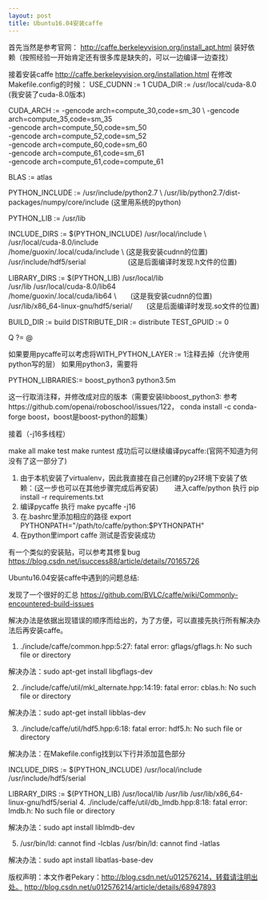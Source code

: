 ```yaml
---
layout: post
title: Ubuntu16.04安装caffe
---
```


首先当然是参考官网：
http://caffe.berkeleyvision.org/install_apt.html
装好依赖（按照经验一开始肯定还有很多库是缺失的，可以一边编译一边查找）

接着安装caffe
http://caffe.berkeleyvision.org/installation.html
在修改Makefile.config的时候：
USE_CUDNN := 1
CUDA_DIR := /usr/local/cuda-8.0 (我安装了cuda-8.0版本)

CUDA_ARCH := -gencode arch=compute_30,code=sm_30 \ 
-gencode arch=compute_35,code=sm_35 \
-gencode arch=compute_50,code=sm_50 \
-gencode arch=compute_52,code=sm_52 \
-gencode arch=compute_60,code=sm_60 \
-gencode arch=compute_61,code=sm_61 \
-gencode arch=compute_61,code=compute_61

BLAS := atlas 

PYTHON_INCLUDE := /usr/include/python2.7 \ 
/usr/lib/python2.7/dist-packages/numpy/core/include  (这里用系统的python)

PYTHON_LIB := /usr/lib 

INCLUDE_DIRS := $(PYTHON_INCLUDE) /usr/local/include \ 
/usr/local/cuda-8.0/include \
/home/guoxin/.local/cuda/include \   (这是我安装cudnn的位置)
/usr/include/hdf5/serial　　　　　　(这是后面编译时发现.h文件的位置)

LIBRARY_DIRS := $(PYTHON_LIB) /usr/local/lib \
/usr/lib /usr/local/cuda-8.0/lib64 \
/home/guoxin/.local/cuda/lib64 \　　(这是我安装cudnn的位置)
/usr/lib/x86_64-linux-gnu/hdf5/serial/　　(这是后面编译时发现.so文件的位置)

BUILD_DIR := build
DISTRIBUTE_DIR := distribute 
TEST_GPUID := 0

Q ?= @ 

如果要用pycaffe可以考虑将WITH_PYTHON_LAYER := 1注释去掉（允许使用python写的层）
如果用python3，需要将

PYTHON_LIBRARIES:= boost_python3 python3.5m

这一行取消注释，并修改成对应的版本（需要安装libboost_python3:
参考https://github.com/openai/roboschool/issues/122， conda install -c conda-forge boost，boost是boost-python的超集）

接着（-j16多线程）

make all
make test
make runtest
成功后可以继续编译pycaffe:(官网不知道为何没有了这一部分了)
1. 由于本机安装了virtualenv，因此我直接在自己创建的py2环境下安装了依赖：(这一步也可以在其他步骤完成后再安装)
　　进入caffe/python  执行 pip install -r requirements.txt
2. 编译pycaffe 执行 make pycaffe -j16
3. 在.bashrc里添加相应的路径 export PYTHONPATH="/path/to/caffe/python:$PYTHONPATH"
4. 在python里import caffe 测试是否安装成功

有一个类似的安装贴，可以参考其修复bug
https://blog.csdn.net/isuccess88/article/details/70165726



Ubuntu16.04安装caffe中遇到的问题总结:

发现了一个很好的汇总 https://github.com/BVLC/caffe/wiki/Commonly-encountered-build-issues

解决办法是依据出现错误的顺序而给出的，为了方便，可以直接先执行所有解决办法后再安装caffe。

1. ./include/caffe/common.hpp:5:27: fatal error: gflags/gflags.h: No such file or directory

解决办法：sudo apt-get install libgflags-dev

2. ./include/caffe/util/mkl_alternate.hpp:14:19: fatal error: cblas.h: No such file or directory

解决办法：sudo apt-get install libblas-dev

3. ./include/caffe/util/hdf5.hpp:6:18: fatal error: hdf5.h: No such file or directory

解决办法：在Makefile.config找到以下行并添加蓝色部分

INCLUDE_DIRS := $(PYTHON_INCLUDE) /usr/local/include /usr/include/hdf5/serial 

LIBRARY_DIRS := $(PYTHON_LIB) /usr/local/lib /usr/lib /usr/lib/x86_64-linux-gnu/hdf5/serial
4. ./include/caffe/util/db_lmdb.hpp:8:18: fatal error: lmdb.h: No such file or directory

解决办法：sudo apt install liblmdb-dev

5. /usr/bin/ld: cannot find -lcblas
    /usr/bin/ld: cannot find -latlas

解决办法：sudo apt install libatlas-base-dev

版权声明：本文作者Pekary：http://blog.csdn.net/u012576214，转载请注明出处。 http://blog.csdn.net/u012576214/article/details/68947893